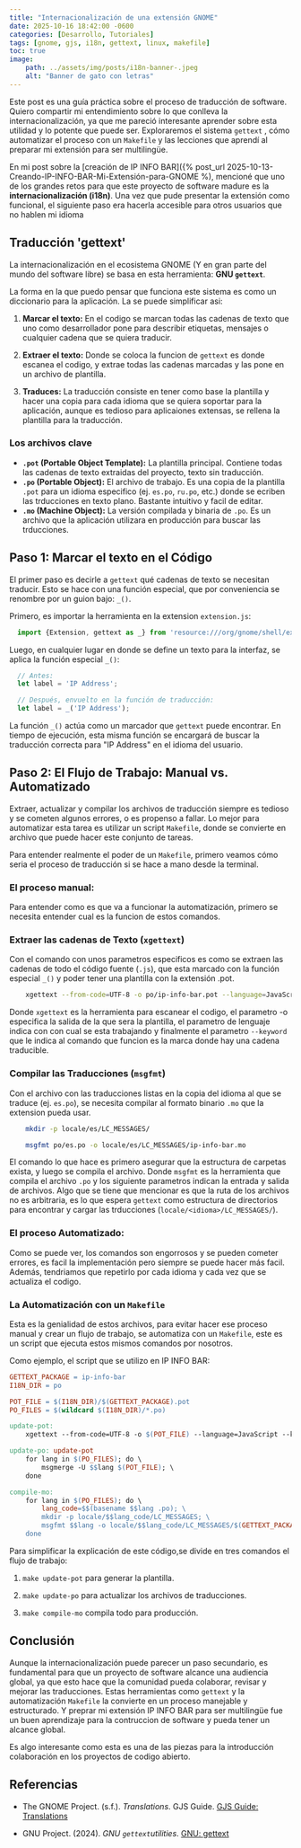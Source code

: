 ```yaml
---
title: "Internacionalización de una extensión GNOME"
date: 2025-10-16 18:42:00 -0600
categories: [Desarrollo, Tutoriales]
tags: [gnome, gjs, i18n, gettext, linux, makefile]
toc: true
image:
    path: ../assets/img/posts/i18n-banner-.jpeg
    alt: "Banner de gato con letras"
---
```


Este post es una guía práctica sobre el proceso de traducción de software. Quiero compartir mi entendimiento sobre lo que conlleva la internacionalización, ya que me pareció interesante aprender sobre esta utilidad y lo potente que puede ser. Exploraremos el sistema `gettext` , cómo automatizar el proceso con un `Makefile`  y las lecciones que aprendí al preparar mi extensión para ser multilingüe.

En mi post sobre la [creación de IP INFO BAR]({% post_url 2025-10-13-Creando-IP-INFO-BAR-Mi-Extensión-para-GNOME %), mencioné que uno de los grandes retos para que este proyecto de software madure es la **internacionalización (i18n)**. Una vez que pude presentar la extensión como funcional, el siguiente paso era hacerla accesible para otros usuarios que no hablen mi idioma 

## Traducción 'gettext'

La internacionalización en el ecosistema GNOME (Y en gran parte del mundo del software libre) se basa en esta herramienta: **GNU `gettext`**.

La forma en la que puedo pensar que funciona este sistema es como un diccionario para la aplicación. La se puede simplificar asi:

1. **Marcar el texto:** En el codigo se marcan todas las cadenas de texto que uno como desarrollador pone para describir etiquetas, mensajes o cualquier cadena que se quiera traducir.

2. **Extraer el texto:** Donde se coloca la funcion de `gettext` es donde escanea el codigo, y extrae todas las cadenas marcadas y las pone en un archivo de plantilla.

3. **Traduces:** La traducción consiste en tener como base la plantilla y hacer una copia para cada idioma que se quiera soportar para la aplicación, aunque es tedioso para aplicaiones extensas, se rellena la plantilla para la traducción. 

### Los archivos clave 

* **`.pot` (Portable Object Template):** La plantilla principal. Contiene todas las cadenas de texto extraidas del proyecto, texto sin traducción.
* **`.po` (Portable Object):** El archivo de trabajo. Es una copia de la plantilla `.pot` para un idioma especifico (ej. `es.po`, `ru.po`,  etc.) donde se ecriben las trducciones en texto plano. Bastante intuitivo y facil de editar.
* **`.mo` (Machine Object):** La versión compilada y binaria de `.po`. Es un archivo que la aplicación utilizara en producción para buscar las trducciones.

## Paso 1: Marcar el texto en el Código

El primer paso es decirle a `gettext` qué cadenas de texto se necesitan traducir. Esto se hace con una función especial, que por conveniencia se renombre por un guion bajo: `_()`.

Primero, es importar la herramienta en la extension `extension.js`:

```javascript
  import {Extension, gettext as _} from 'resource:///org/gnome/shell/extensions/extension.js'
```

Luego, en cualquier lugar en donde se define un texto para la interfaz, se aplica la función especial `_()`:

```javascript
  // Antes:
  let label = 'IP Address';

  // Después, envuelto en la función de traducción:
  let label = _('IP Address');
```
La función `_()` actúa como un marcador que `gettext` puede encontrar. En tiempo de ejecución, esta misma función se encargará de buscar la traducción correcta para "IP Address" en el idioma del usuario.

## Paso 2: El Flujo de Trabajo: Manual vs. Automatizado

Extraer, actualizar y compilar los archivos de traducción siempre es tedioso y se cometen algunos errores, o es propenso a fallar. Lo mejor para automatizar esta tarea es utilizar un script `Makefile`, donde se convierte en archivo que puede hacer este conjunto de tareas.

Para entender realmente el poder de un `Makefile`, primero veamos cómo seria el proceso de traducción si se hace a mano desde la terminal.

### El proceso manual:

Para entender como es que va a funcionar la automatización, primero se necesita entender cual es la funcion de estos comandos.

### Extraer las cadenas de Texto (`xgettext`)

Con el comando con unos parametros especificos es como se extraen las cadenas de todo el código fuente (`.js`), que esta marcado con la función especial `_()` y poder tener una plantilla con la extensión .pot.

```bash
    xgettext --from-code=UTF-8 -o po/ip-info-bar.pot --language=JavaScript --keyword=_ extension.js prefs.js
```

Donde `xgettext` es la herramienta para escanear el codigo, el parametro -o especifica la salida de la que sera la plantilla, el parametro de lenguaje indica con con cual se esta trabajando y finalmente el parametro `--keyword` que le indica al comando que funcion es la marca donde hay una cadena traducible.

### Compilar las Traducciones (`msgfmt`)

Con el archivo con las traducciones listas en la copia del idioma al que se traduce (ej. `es.po`), se necesita compilar al formato binario `.mo` que la extension pueda usar. 

```bash
    mkdir -p locale/es/LC_MESSAGES/

    msgfmt po/es.po -o locale/es/LC_MESSAGES/ip-info-bar.mo
```

El comando lo que hace es primero asegurar que la estructura de carpetas exista, y luego se compila el archivo. Donde `msgfmt` es la herramienta que compila el archivo `.po` y los siguiente parametros indican la entrada y salida de archivos. Algo que se tiene que mencionar es que la ruta de los archivos no es arbitraria, es lo que espera `gettext` como estructura de directorios para encontrar y cargar las trducciones (`locale/<idioma>/LC_MESSAGES/`).

 ### El proceso Automatizado:

Como se puede ver, los comandos son engorrosos y se pueden cometer errores, es facil la implementación pero siempre se puede hacer más facil. Además, tendriamos que repetirlo por cada idioma y cada vez que se actualiza el codigo. 

### La Automatización con un `Makefile`

Esta es la genialidad de estos archivos, para evitar hacer ese proceso manual y crear un flujo de trabajo, se automatiza con un `Makefile`, este es un script que ejecuta estos mismos comandos por nosotros.  

Como ejemplo, el script que se utilizo en IP INFO BAR: 

```Makefile
GETTEXT_PACKAGE = ip-info-bar
I18N_DIR = po

POT_FILE = $(I18N_DIR)/$(GETTEXT_PACKAGE).pot
PO_FILES = $(wildcard $(I18N_DIR)/*.po)

update-pot:
	xgettext --from-code=UTF-8 -o $(POT_FILE) --language=JavaScript --keyword=_ extension.js prefs.js

update-po: update-pot
	for lang in $(PO_FILES); do \
		msgmerge -U $$lang $(POT_FILE); \
	done

compile-mo:
	for lang in $(PO_FILES); do \
		lang_code=$$(basename $$lang .po); \
		mkdir -p locale/$$lang_code/LC_MESSAGES; \
		msgfmt $$lang -o locale/$$lang_code/LC_MESSAGES/$(GETTEXT_PACKAGE).mo; \
	done
```

Para simplificar la explicación de este código,se divide en tres comandos el flujo de trabajo:

1. `make update-pot` para generar la plantilla.

2. `make update-po` para actualizar los archivos de traducciones.

3. `make compile-mo` compila todo para producción.

## Conclusión 

Aunque la internacionalización puede parecer un paso secundario, es fundamental para que un proyecto de software alcance una audiencia global, ya que esto hace que la comunidad pueda colaborar, revisar y mejorar las traducciones. Estas herramientas como `gettext` y la automatización `Makefile` la convierte en un proceso manejable y estructurado. Y preprar mi extensión IP INFO BAR para ser multilingüe fue un buen aprendizaje para la contruccion de software y pueda tener un alcance global.

Es algo interesante como esta es una de las piezas para la introducción colaboración en los proyectos de codigo abierto. 

## Referencias

* The GNOME Project. (s.f.). *Translations*. GJS Guide. [GJS Guide: Translations](https://gjs.guide/extensions/development/translations.html)

* GNU Project. (2024). *GNU `gettext`utilities*. [GNU: gettext](https://www.gnu.org/software/gettext/)
